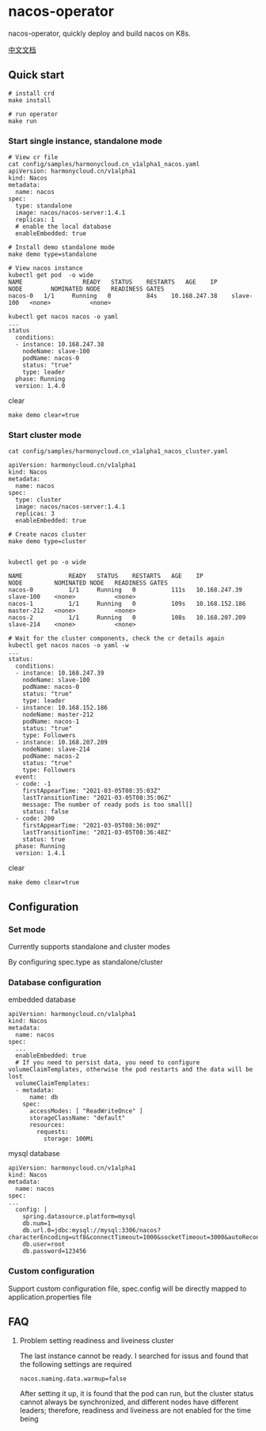 # nacos-operator

nacos-operator, quickly deploy and build nacos on K8s.

[中文文档](./README-CN.md)
## Quick start
```
# install crd
make install

# run operator
make run
```
### Start single instance, standalone mode
```
# View cr file
cat config/samples/harmonycloud.cn_v1alpha1_nacos.yaml
apiVersion: harmonycloud.cn/v1alpha1
kind: Nacos
metadata:
  name: nacos
spec:
  type: standalone
  image: nacos/nacos-server:1.4.1
  replicas: 1
  # enable the local database
  enableEmbedded: true

# Install demo standalone mode
make demo type=standalone

# View nacos instance
kubectl get pod  -o wide
NAME                 READY   STATUS    RESTARTS   AGE    IP               NODE        NOMINATED NODE   READINESS GATES
nacos-0   1/1     Running   0          84s    10.168.247.38    slave-100   <none>           <none>

kubectl get nacos nacos -o yaml
...
status
  conditions:
  - instance: 10.168.247.38
    nodeName: slave-100
    podName: nacos-0
    status: "true"
    type: leader
  phase: Running
  version: 1.4.0
```
clear
```
make demo clear=true
```
### Start cluster mode
```
cat config/samples/harmonycloud.cn_v1alpha1_nacos_cluster.yaml

apiVersion: harmonycloud.cn/v1alpha1
kind: Nacos
metadata:
  name: nacos
spec:
  type: cluster
  image: nacos/nacos-server:1.4.1
  replicas: 3
  enableEmbedded: true
  
# Create nacos cluster
make demo type=cluster


kubectl get po -o wide

NAME             READY   STATUS    RESTARTS   AGE    IP               NODE         NOMINATED NODE   READINESS GATES
nacos-0          1/1     Running   0          111s   10.168.247.39    slave-100    <none>           <none>
nacos-1          1/1     Running   0          109s   10.168.152.186   master-212   <none>           <none>
nacos-2          1/1     Running   0          108s   10.168.207.209   slave-214    <none>           <none>

# Wait for the cluster components, check the cr details again
kubectl get nacos nacos -o yaml -w
...
status:
  conditions:
  - instance: 10.168.247.39
    nodeName: slave-100
    podName: nacos-0
    status: "true"
    type: leader
  - instance: 10.168.152.186
    nodeName: master-212
    podName: nacos-1
    status: "true"
    type: Followers
  - instance: 10.168.207.209
    nodeName: slave-214
    podName: nacos-2
    status: "true"
    type: Followers
  event:
  - code: -1
    firstAppearTime: "2021-03-05T08:35:03Z"
    lastTransitionTime: "2021-03-05T08:35:06Z"
    message: The number of ready pods is too small[]
    status: false
  - code: 200
    firstAppearTime: "2021-03-05T08:36:09Z"
    lastTransitionTime: "2021-03-05T08:36:48Z"
    status: true
  phase: Running
  version: 1.4.1
```

clear
```
make demo clear=true
```
## Configuration
### Set mode
Currently supports standalone and cluster modes

By configuring spec.type as standalone/cluster

### Database configuration
embedded database
```
apiVersion: harmonycloud.cn/v1alpha1
kind: Nacos
metadata:
  name: nacos
spec:
  ...
  enableEmbedded: true
  # If you need to persist data, you need to configure volumeClaimTemplates, otherwise the pod restarts and the data will be lost
  volumeClaimTemplates:
  - metadata:
      name: db
    spec:
      accessModes: [ "ReadWriteOnce" ]
      storageClassName: "default"
      resources:
        requests:
          storage: 100Mi
```

mysql database
```
apiVersion: harmonycloud.cn/v1alpha1
kind: Nacos
metadata:
  name: nacos
spec:
...
  config: |
    spring.datasource.platform=mysql
    db.num=1
    db.url.0=jdbc:mysql://mysql:3306/nacos?characterEncoding=utf8&connectTimeout=1000&socketTimeout=3000&autoReconnect=true
    db.user=root
    db.password=123456
```
### Custom configuration
Support custom configuration file, spec.config will be directly mapped to application.properties file

## FAQ
1. Problem setting readiness and liveiness cluster

   The last instance cannot be ready. I searched for issus and found that the following settings are required
    ```
    nacos.naming.data.warmup=false
    ```

   After setting it up, it is found that the pod can run, but the cluster status cannot always be synchronized, and different nodes have different leaders; therefore, readiness and liveiness are not enabled for the time being